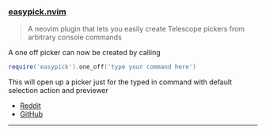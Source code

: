 <h3 id="easypick.nvim">
  <a href="#easypick.nvim">
    <span class="icon-text">
      <span class="icon">
        <i class="fa-solid fa-book"></i>
      </span>
    </span>
    <span>easypick.nvim</span>
  </a>
</h3>

> A neovim plugin that lets you easily create Telescope pickers from arbitrary console commands 

A one off picker can now be created by calling

```lua
require('easypick').one_off('type your command here')
```

This will open up a picker just for the typed in command with default selection action and previewer

- [Reddit](https://www.reddit.com/r/neovim/comments/vsofe5/easypicknvim_create_telescope_pickers_from/)
- [GitHub](https://github.com/axkirillov/easypick.nvim)

---
